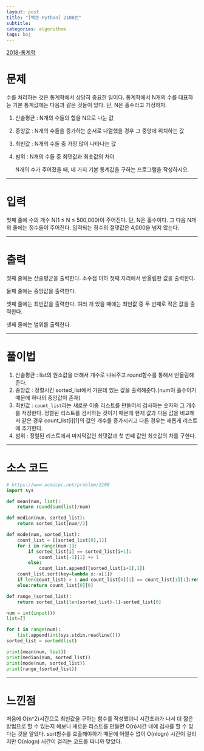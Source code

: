 ```yaml
---
layout: post
title: "[백준-Python] 2108번"
subtitle:
categories: algorithms
tags: boj
---
```


[2018-통계학](https://www.acmicpc.net/problem/2108)

# 문제

수를 처리하는 것은 통계학에서 상당히 중요한 일이다. 통계학에서 N개의 수를 대표하는 기본 통계값에는 다음과 같은 것들이 있다. 단, N은 홀수라고 가정하자.

1. 산술평균 : N개의 수들의 합을 N으로 나눈 값
2. 중앙값 : N개의 수들을 증가하는 순서로 나열했을 경우 그 중앙에 위치하는 값
3. 최빈값 : N개의 수들 중 가장 많이 나타나는 값
4. 범위 : N개의 수들 중 최댓값과 최솟값의 차이

   N개의 수가 주어졌을 때, 네 가지 기본 통계값을 구하는 프로그램을 작성하시오.

---

# 입력

첫째 줄에 수의 개수 N(1 ≤ N ≤ 500,000)이 주어진다. 단, N은 홀수이다. 그 다음 N개의 줄에는 정수들이 주어진다. 입력되는 정수의 절댓값은 4,000을 넘지 않는다.

---

# 출력

첫째 줄에는 산술평균을 출력한다. 소수점 이하 첫째 자리에서 반올림한 값을 출력한다.

둘째 줄에는 중앙값을 출력한다.

셋째 줄에는 최빈값을 출력한다. 여러 개 있을 때에는 최빈값 중 두 번째로 작은 값을 출력한다.

넷째 줄에는 범위를 출력한다.

---

# 풀이법

1. 산술평균 : list의 원소값을 더해서 개수로 나눠주고 round함수를 통해서 반올림해준다.
2. 중앙값 : 정렬시킨 sorted_list에서 가운데 있는 값을 출력해준다.(num이 홀수이기 때문에 하나의 중앙값이 존재)
3. 최빈값 : `count_list`라는 새로운 이중 리스트를 만들어서 검사하는 숫자와 그 개수를 저장한다. 정렬된 리스트를 검사하는 것이기 때문에 현재 값과 다음 값을 비교해서 같은 경우 count_list[i][1]의 값인 개수를 증가시키고 다른 경우는 새롭게 리스트에 추가한다.
4. 범위 : 정렬된 리스트에서 마지막값인 최댓값과 첫 번째 값인 최솟값의 차를 구한다.

---

# 소스 코드

```py
# https://www.acmicpc.net/problem/2108
import sys

def mean(num, list):
    return round(sum(list)/num)

def median(num, sorted_list):
    return sorted_list[num//2]

def mode(num, sorted_list):
    count_list = [[sorted_list[0],1]]
    for i in range(num-1):
        if sorted_list[i] == sorted_list[i+1]:
            count_list[-1][1] += 1
        else:
            count_list.append([sorted_list[i+1],1])
    count_list.sort(key=lambda x:-x[1])
    if len(count_list) > 1 and count_list[0][1] == count_list[1][1]:return count_list[1][0]
    else:return count_list[0][0]

def range_(sorted_list):
    return sorted_list[len(sorted_list)-1]-sorted_list[0]

num = int(input())
list=[]

for i in range(num):
    list.append(int(sys.stdin.readline()))
sorted_list = sorted(list)

print(mean(num, list))
print(median(num, sorted_list))
print(mode(num, sorted_list))
print(range_(sorted_list))
```

---

# 느낀점

처음에 O(n^2)시간으로 최빈값을 구하는 함수를 작성했더니 시간초과가 나서 더 짧은 방법으로 할 수 있는지 해보니 새로운 리스트를 만들면 O(n)시간 내에 검사를 할 수 있다는 것을 알았다. sort함수를 호출해야하기 때문에 어쩔수 없이 O(nlogn) 시간이 걸리지만 O(nlogn) 시간이 걸리는 코드를 짜니까 맞았다.
